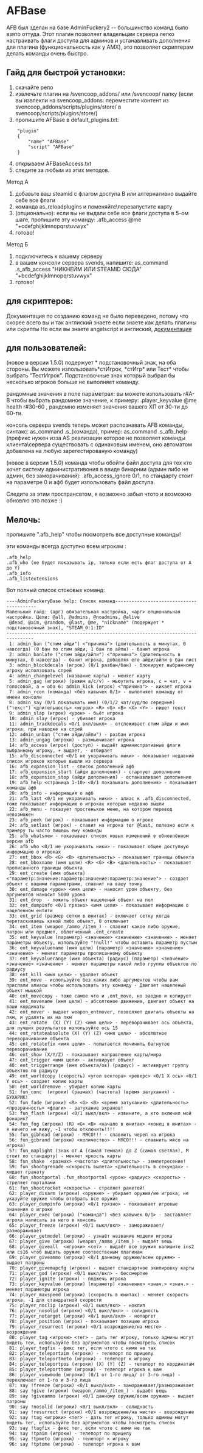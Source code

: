 # AFBase
AFB был зделан на базе AdminFuckery2 -- большинство команд было взято оттуда.
Этот плагин позволяет владельцам сервера легко настраивать флаги доступа для админов и устанавливать дополнения для плагина (функциональность как у AMX), это позволяет скриптерам делать команды очень быстро.


## Гайд для быстрой установки:
1. скачайте репо
2. извлечьте плагин на /svencoop_addons/ или /svencoop/ папку
(если вы извлекли на svencoop_addons: переместите контент из svencoop_addons/scripts/plugins/store/ в svencoop/scripts/plugins/store/)
3. пропишите AFBase в default_plugins.txt:
```
    "plugin"
    {
        "name" "AFBase"
        "script" "AFBase"
    }  
```
4. открываем AFBaseAccess.txt
5. следите за любым из этих методов.

Метод А
1. добавьте ваш steamid с флагом доступа B или алтернативно выдайте себе все флаги
2. команда as_reloadplugins и поменяйте\перезапустите карту
3. (опционально): если вы не выдали себе все флаги доступа в 5-ом шаге, пропишите эту команду: .afb_access @me "+cdefghijklmnopqrstuvwyx"
4. готово!

Метод Б
1. подключитесь к вашему серверу
2. в вашем консоли сервера svends, напишите: as_command .s_afb_access "НИКНЕЙМ ИЛИ STEAMID СЮДА" "+bcdefghijklmnopqrstuvwyx"
3. готово!

## для скриптеров:
Документация по созданию команд не было переведено, потому что скорее всего вы и так англиский знаете если знаете как делать плагины или скрипты
Но если вы знаете angelscript и англиский, [документация](https://zode.github.io/AFBase/)

## для пользователей:
(новое в версии 1.5.0) подержует * подстановочный знак, на оба стороны. Вы можете изпользовать\*стИгрок, \*стИгр\* или Тест\* чтобы выбрать "ТестИгрок". Подстановочные знак который выбрал бы несколько игроков больше не выполняет команду.

рандомные значения в поле параметрах: вы можете изпользовать r#A-B чтобы выбрать рандомное значение, к примеру: .player_keyvalue @me health r#30-60 , рандомно изменяет значения вашего ХП от 30-ти до 60-ти.

консоль сервера svends теперь может распознавать AFB команды, синтакс: as_command .s_(команда), пример: as_command .s_afb_help (префикс нужен изза AS реализации которое не позволяет команды клиента\сервера существовать с одинаковым именем, оно автоматом добавлена на любую зарегестированую команду)

(новое в версии 1.5.0) команда чтобы обойти файл доступа для тех кто хочет систему административония в ввиде бинарнии (админ либо не админ, без заморачиваний): .afb_access_ignore 0/1, по стандарту стоит на параметре 0 и афб будет изпользовать файл доступа.

Следите за этим пространсвтом, я возможно забыл чтото и возможно обновлю это позже :)

## Мелочь:
пропишите ".afb_help" чтобы посмотреть все доступные команды!

эти команды всегда доступно всем игрокам :
```
.afb_help
.afb_who (не будет показывать ip, только если есть флаг доступа от А до Y)
.afb_info
.afb_listextensions
```

Вот полный список стоковых команд:
```
----AdminFuckeryBase help: Список команд-----------------------------------------
Маленький гайд: (арг) обязательная настройка, <арг> опциональная настройка. Цели: @all, @admins, @noadmins, @alive
 @dead, @aim, @random, @last, @me, "nickname" (подержует * подстановочный знак), "STEAM_0:1:ID"
--------------------------------------------------------------------------------
 1: admin_ban ("стим айди") <"причина"> (длительность в минутах, 0 навсегда) (0 бан по стим айди, 1 бан по айпи) - банит игрока
 2: admin_banlate ("стим айди/айпи") <"причина"> (длительность в минутах, 0 навсегда) - банит игрока, добавляя его айди/айпи в бан лист
 3: admin_blockdecals (игрок) (0/1 разбан/бан) - блокирует выбранному игроку исползовать спрей
 4: admin_changelevel (название карты) - меняет карту
 5: admin_gag (игроки) (режим a/c/v) - мьюутить игрока, c = чат, v = голосовой, a = оба 6: admin_kick (игрок) <"причина"> - кикает игрока
 7: admin_rcon (команда) <без кавычек 0/1> - выполняет команду от имени консоли
 8: admin_say (0/1 показывать имя) (0/1/2 чат/худ/по середине) ("текст") <длительность> <игрок> <R> <G> <B> <X> <Y> - пишет текст
 9: admin_slap (игрок) <урон> - бьёт игрока
 10: admin_slay (игрок) - убивает игрока
 11: admin_trackdecals <0/1 вкл/выкл> - отслеживает стим айди и имя игрока, при наводке на спрей
 12: admin_unban ("стим айди/айпи") - разбан игрока
 13: admin_ungag (игроки) - размьючивает игрока
 14: afb_access (игрок) (доступ) - выдаёт административные флаги выбранному игроку, + выдает, - отбирает
 15: afb_disconnected <0/1 не укорачивать ники> - показывает недавний список игроков которые вышли из сервера
 16: afb_expansion_list - список дополнений афб
 17: afb_expansion_start (айди дополнения) - стартует дополнение
 18: afb_expansion_stop (айди дополнения) - останавливает дополнение
 19: afb_help <страница 1-10> <0/1 показывать дополнения> - показывает команды афб
 20: afb_info - информация о афб
 21: afb_last <0/1 не укорачивать ники> - алиас к .afb_disconnected, тоже показывает информацию о игроках которые недавно вышли
 22: afb_menu - показует простенькое меню, на котором перевод невозможен
 23: afb_peek (игрок) - показывает информацию о игроке
 24: afb_setlast (игрок) - ставит на игрока тег @last, полезно если к примеру ты часто пишешь ему команды
 25: afb_whatsnew - показывает список новых изменений в обновлённом версии afb
 26: afb_who <0/1 не укорачивать ники> - показывает общее доступную информацию о игроках
 27: ent_bbox <R> <G> <B> <длительность> - показывает границы объекта
 28: ent_bboxname (имя цели) <R> <G> <B> <длительность> - показывает прописанного границы объекта
 29: ent_create (имя объекта) <"параметр:значение:параметр:значение:параметр:значение"> - создает объект с вашими параметрами, спавнит на вашу точку
 30: ent_damage <урон> <имя цели> - наносит урон объекту, без аргументов наносит 5000 урона
 31: ent_drop  - ложить объект нацеленый объект на пол
 32: ent_dumpinfo <0/1 грязно> <имя цели> - показывает информацию о нацеленном ентити
 33: ent_grid (размер сетки в юнитах) - включает сетку когда перетаскиваешь какой либо объект, 0 отключает
 34: ent_item (weapon_/ammo_/item_) - спавнит какое либо оружие, патрон или предмет, облегченный .ent_create
 35: ent_keyvalue (параметр) <значение> <значение> <значение> - меняет параметры объекту, изпользуйте "!null!" чтобы оставить параметр пустым
 36: ent_keyvaluename (имя цели) (параметр) <значение> <значение> <значение> - меняет параметры прописанному объекту
 37: ent_keyvaluerange (имя объекта) (радиус) (параметр) <значение> <значение> <значение> - меняет параметры какой либо группы объектов по радиусу
 38: ent_kill <имя цели> - удаляет объект
 39: ent_move - используйте без каких либо аргументов чтобы вам прислали алиасы чтобы иcпользовать эту команду - Двигает нацеленый объект мышкой
 40: ent_movecopy - тоже самое что и .ent_move, но заодно и копирует
 41: ent_movename (имя цели) - абсолтюное движение, двигает объект на ваши кординаты
 42: ent_mover - выдает weapon_entmover, позволяет двигать объекты на лкм, и удалять их на пкм
 43: ent_rotate  (X) (Y) (Z) <имя цели> - переворачивает ось объекта, для лучших результатов изпользуйте ось 15
 44: ent_rotateabsolute (X) (Y) (Z) <имя цели> - абсолютное переворачивание объекта
 45: ent_rotatefix <имя цели> - попытается починить багнутое переворачивание
 46: ent_show (X/Y/Z) - показывает направление карты/мира
 47: ent_trigger <имя цели> - активирует объект
 48: ent_triggerrange (имя объекта/ов) (радиус) - активирует группу объектов по радиусу
 49: ent_worldcopy (скорость) <угол вектора> <реверс> <0/1 X ось> <0/1 Y ось> - создает копию карты
 50: ent_worldremove - убирает копию карты
 51: fun_conc  (игроки) (размах) (частота) (время затухания) - БУХАРИК!
 52: fun_fade (игроки) <R> <G> <B> <время затухания> <длительность> <прозрачность> <флаги> - затухание экранов!
 53: fun_flash (игроки) <0/1 выкл/вкл> - извините, а кто включил мой фонарик?
 54: fun_fog (игроки) (R) <G> <B> <начало в юнитах> <конец в юнитах> - я ничего не вижу, -1 чтобы отключить!!!!
 55: fun_gibhead (игроки) - МЯСО!!! - спавнить череп на игрока
 56: fun_gibrand (игроки) <количество> - МЯСО!!! - спавнить мясо на игрока)
 57: fun_maplight (знак от A (самая темная) до Z (самая светлая), М стоит по стандарту) - меняет яркость карты
 58: fun_shake  <размах> <частота> <длительность> - землетресение!
 59: fun_shootgrenade <скорость вылета> <длительность в секундах> - кидает гранату
 60: fun_shootportal .fun_shootportal <урон> <радиус> <скорость> - стреляет порталами
 61: fun_shootrocket <скорость> - стреляет ракетой!
 62: player_disarm (игроки) <оружие> - убирает оружия/ие игрока, не указуйте оружие чтобы отобрать все оружия
 63: player_dumpinfo (игроки) <0/1 грязно> - показывает игровые значения о игроке
 64: player_exec (игроки) ("команда") <без кавычек 0/1> - заставляет игрока написать за него в консоль
 65: player_freeze (игроки) <0/1 выкл/вкл> - замораживает/размораживает 
 66: player_getmodel (игроки) - узнаёт название модели игрока
 67: player_give (игроки) (weapon_/ammo_/item_) - выдаёт вещь
 68: player_giveall  <игроки> <сет> - выдаёт все оружия напишите ins2 или cs16 чтоб выдать оружие соотвественым плагинам
 69: player_giveammo (игроки) <0/1 данному оружию/всем оружям> - выдает патроны
 70: player_givemapcfg (игроки) - выдает стандартное экипировку карты
 71: player_god (игроки) <0/1 выкл/вкл> - бессмертие
 72: player_ignite (игроки) - поджечь игрока
 73: player_keyvalue (игроки) (параметр) <значение> <знач.> <знач.> - меняет параметры игрока
 74: player_maxspeed (игроки) (скорость в юнитах) - меняет скорость игрока, -1 для стандратной скорости
 75: player_noclip (игроки) <0/1 выкл/вкл> - ноклип
 76: player_nosolid (игроки) <0/1 выкл/вкл> - солидность
 77: player_notarget (игроки) <0/1 выкл/вкл> - нотаргет
 78: player_position (игрок) - показывает позицию игрока
 79: player_resurrect (игроки) <0/1 возрождение/на месте> - возрождение
 80: player_tag <игроки> <тег> - дать тег игроку, только админы могут видеть теи, используйте без аргументов чтобы посмотреть список
 81: player_tagfix - фикс тег, если чтото с ними не так
 82: player_teleportaim (игроки) - телепорт по прицелу
 83: player_teleportmeto (игроки) - телепорт к игроку
 84: player_teleportpos (игроки) (X) (Y) (Z) - телепорт по кординатам
 85: player_teleporttome (игроки) - телепорт игрока к вам
 86: player_viewmode (игроки) (0/1 от 1-го лица/ от 3-го лица) - переключает от 1-го и 3-го лица
 87: say !freeze (игроки) <0/1 выкл/вкл> - замораживает/размораживает 
 88: say !give (игроки) (weapon_/ammo_/item_) - выдаёт вещь
 89: say !giveammo (игроки) <0/1 данному оружию/всем оружию> - выдает патроны
 90: say !nosolid (игроки) <0/1 выкл/вкл> - солидность
 91: say !resurrect (игроки) <0/1 возрождение/на месте> - возрождение
 92: say !tag <игроки> <тег> - дать тег игроку, только админы могут видеть тег, используйте без аргументов чтобы посмотреть список
 93: say !tagfix - фикс тег, если чтото с ними не так
 94: say !tpaim (игроки) - телепорт по прицелу
 95: say !tpmeto (игроки) - телепорт к игроку
 96: say !tptome (игроки) - телепорт игрока к вам
```